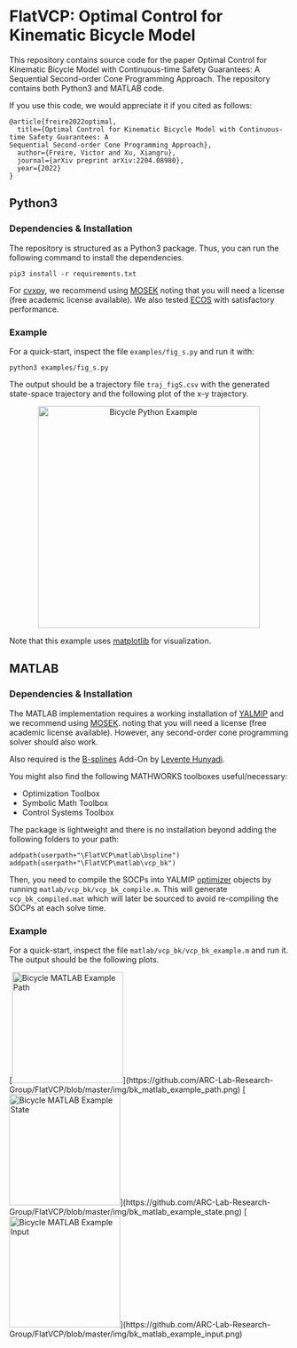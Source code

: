 # FlatVCP: Optimal Control for Kinematic Bicycle Model
This repository contains source code for the paper Optimal Control for Kinematic Bicycle Model with Continuous-time Safety Guarantees: A Sequential Second-order Cone Programming Approach.
The repository contains both Python3 and MATLAB code.

If you use this code, we would appreciate it if you cited as follows:
```
@article{freire2022optimal,
  title={Optimal Control for Kinematic Bicycle Model with Continuous-time Safety Guarantees: A
Sequential Second-order Cone Programming Approach},
  author={Freire, Victor and Xu, Xiangru},
  journal={arXiv preprint arXiv:2204.08980},
  year={2022}
}
```

## Python3
### Dependencies & Installation
The repository is structured as a Python3 package. Thus, you can run the following command to
install the dependencies.
```
pip3 install -r requirements.txt
```
For [cvxpy](https://www.cvxpy.org/), we recommend using [MOSEK](https://www.mosek.com/) noting
that you will need a license (free academic license available). We also tested
[ECOS](https://web.stanford.edu/~boyd/papers/ecos.html) with satisfactory performance.

### Example
For a quick-start, inspect the file `examples/fig_s.py` and run it with:
```
python3 examples/fig_s.py
```

The output should be a trajectory file `traj_figS.csv` with the generated state-space
trajectory and the following plot of the x-y trajectory.

<p align="center">
  <img
  src="https://github.com/ARC-Lab-Research-Group/FlatVCP/blob/master/img/bk_python_example.png"
  width="400" alt="Bicycle Python
  Example">
</p>
<!--(https://github.com/ARC-Lab-Research-Group/FlatVCP/blob/master/img/bk_python_example.png)
-->

Note that this example uses [matplotlib](https://matplotlib.org/) for visualization.


## MATLAB
### Dependencies & Installation
The MATLAB implementation requires a working installation of
[YALMIP](https://yalmip.github.io/) and we recommend using [MOSEK](https://www.mosek.com/).
noting that you will need a license (free academic license available). However, any
second-order cone programming solver should also work.

Also required is the
[B-splines](https://www.mathworks.com/matlabcentral/fileexchange/27374-b-splines) Add-On by
[Levente Hunyadi](https://www.mathworks.com/matlabcentral/profile/authors/1879353).

You might also find the following MATHWORKS toolboxes useful/necessary:
* Optimization Toolbox
* Symbolic Math Toolbox
* Control Systems Toolbox

The package is lightweight and there is no installation beyond adding the following folders to
your path:
```
addpath(userpath+"\FlatVCP\matlab\bspline")
addpath(userpath+"\FlatVCP\matlab\vcp_bk")
```
Then, you need to compile the SOCPs into YALMIP
[optimizer](https://yalmip.github.io/command/optimizer/) objects by running
`matlab/vcp_bk/vcp_bk_compile.m`. This will generate `vcp_bk_compiled.mat` which will later be
sourced to avoid re-compiling the SOCPs at each solve time.

### Example
For a quick-start, inspect the file `matlab/vcp_bk/vcp_bk_example.m` and run it.
The output should be the following plots.

<p float="left">
[<img
src="https://github.com/ARC-Lab-Research-Group/FlatVCP/blob/master/img/bk_matlab_example_path.png"
width="200" alt="Bicycle MATLAB
Example Path">](https://github.com/ARC-Lab-Research-Group/FlatVCP/blob/master/img/bk_matlab_example_path.png)
[<img
src="https://github.com/ARC-Lab-Research-Group/FlatVCP/blob/master/img/bk_matlab_example_state.png"
width="200" alt="Bicycle MATLAB
Example State">](https://github.com/ARC-Lab-Research-Group/FlatVCP/blob/master/img/bk_matlab_example_state.png)
[<img
src="https://github.com/ARC-Lab-Research-Group/FlatVCP/blob/master/img/bk_matlab_example_input.png"
width="200" alt="Bicycle MATLAB
Example Input">](https://github.com/ARC-Lab-Research-Group/FlatVCP/blob/master/img/bk_matlab_example_input.png)
</p>
